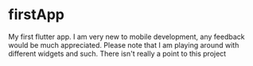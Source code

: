 # firstApp

My first flutter app. I am very new to mobile development, any feedback would be much appreciated. Please note that I am playing around with different widgets and such. There isn't really a point to this project